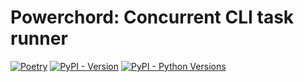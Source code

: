 # Powerchord: Concurrent CLI task runner

[![Poetry](https://img.shields.io/endpoint?url=https://raw.githubusercontent.com/githuib/powerchord/master/assets/logo.json)](https://pypi.org/project/powerchord)
[![PyPI - Version](https://img.shields.io/pypi/v/powerchord)](https://pypi.org/project/powerchord/#history)
[![PyPI - Python Versions](https://img.shields.io/pypi/pyversions/powerchord)](https://pypi.org/project/powerchord)
